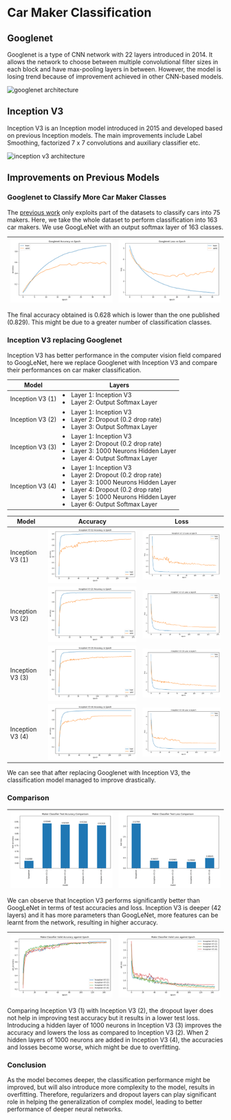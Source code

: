 # Car Maker Classification

## Googlenet

Googlenet is a type of CNN network with 22 layers introduced in 2014. It allows the network to choose between multiple convolutional filter sizes in each block and have max-pooling layers in between. However, the model is losing trend because of improvement achieved in other CNN-based models.

![googlenet architecture](https://paperswithcode.com/media/methods/Screen_Shot_2020-06-22_at_3.28.59_PM.png)

## Inception V3

Inception V3 is an Inception model introduced in 2015 and developed based on previous Inception models. The main improvements include Label Smoothing, factorized 7 x 7 convolutions and auxiliary classifier etc.

![inception v3 architecture](https://cdn.analyticsvidhya.com/wp-content/uploads/2020/05/inceptionv3.png)

## Improvements on Previous Models

### Googlenet to Classify More Car Maker Classes

The [previous work](https://arxiv.org/pdf/1506.08959.pdf) only exploits part of the datasets to classify cars into 75 makers. Here, we take the whole dataset to perform classification into 163 car makers. We use GoogLeNet with an output softmax layer of 163 classes.

|![Graph showing accuracy against epoch of GoogLeNet](../image/googlenet_accuracy.png)|![Graph showing loss against epoch of GoogLeNet](../image/googlenet_loss.png)|
|-|-|

The final accuracy obtained is 0.628 which is lower than the one published (0.829). This might be due to a greater number of classification classes.

### Inception V3 replacing Googlenet

Inception V3 has better performance in the computer vision field compared to GoogLeNet, here we replace Googlenet with Inception V3 and compare their performances on car maker classification.

| Model | Layers |
|-|-|
| Inception V3 (1) | <li>Layer 1: Inception V3 <li>Layer 2: Output Softmax Layer |
| Inception V3 (2) | <li>Layer 1: Inception V3 <li>Layer 2: Dropout (0.2 drop rate) <li>Layer 3: Output Softmax Layer |
| Inception V3 (3) | <li>Layer 1: Inception V3 <li>Layer 2: Dropout (0.2 drop rate) <li>Layer 3: 1000 Neurons Hidden Layer <li>Layer 4: Output Softmax Layer |
| Inception V3 (4) | <li>Layer 1: Inception V3 <li>Layer 2: Dropout (0.2 drop rate) <li>Layer 3: 1000 Neurons Hidden Layer <li>Layer 4: Dropout (0.2 drop rate) <li>Layer 5: 1000 Neurons Hidden Layer <li>Layer 6: Output Softmax Layer |

| Model | Accuracy | Loss |
|-|-|-|
| Inception V3 (1) | ![](../image/inception_v31_make_accuracy.png) | ![](../image/inception_v31_make_loss.png) |
| Inception V3 (2) | ![](../image/inception_v32_make_accuracy.png) | ![](../image/inception_v32_make_loss.png) |
| Inception V3 (3) | ![](../image/inception_v33_make_accuracy.png) | ![](../image/inception_v33_make_loss.png) |
| Inception V3 (4) | ![](../image/inception_v34_make_accuracy.png) | ![](../image/inception_v34_make_loss.png) |

We can see that after replacing Googlenet with Inception V3, the classification model managed to improve drastically.

### Comparison

| ![](../image/maker_classifier_accuracy.png) | ![](../image/maker_classifier_loss.png) |
|-|-|

We can observe that Inception V3 performs significantly better than GoogLeNet  in terms of test accuracies and loss. Inception V3 is deeper (42 layers) and it has more parameters than GoogLeNet, more features can be learnt from the network, resulting in higher accuracy. 

| ![](../image/make_classifier_accuracy_epoch.png) | ![](../image/make_classifier_loss_epoch.png) |
|-|-|

Comparing Inception V3 (1) with Inception V3 (2), the dropout layer does not help in improving test accuracy but it results in a lower test loss. Introducing a hidden layer of 1000 neurons in Inception V3 (3) improves the accuracy and lowers the loss as compared to Inception V3 (2). When 2 hidden layers of 1000 neurons are added in Inception V3 (4), the accuracies and losses become worse, which might be due to overfitting.

### Conclusion

As the model becomes deeper, the classification performance might be improved, but will also introduce more complexity to the model, results in overfitting. Therefore, regularizers and dropout layers can play significant role in helping the generalization of complex model, leading to better performance of deeper neural networks.


